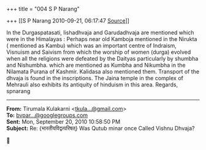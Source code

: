 +++
title = "004 S P Narang"

+++
[[S P Narang	2010-09-21, 06:17:47 [Source](https://groups.google.com/g/bvparishat/c/YPWE6m0P3_U)]]



In the Durgaspatasati, Iishadhvaja and Garudadhvaja are mentioned which were in the Himalayas : Perhaps near old Kamboja mentioned in the Nirukta ( mentioned as Kambu) which was an important centre of Indraism, Visnuism and Saivism from which the worship of women (durga) evolved when all the religions were defeated by the Daityas particularly by shumbha and Nishumbha. which are mentioned as Kumbha and Nikumbha in the Nilamata Purana of Kashmir. Kalidasa also mentioned them. Transport of the dhvaja is found in the inscriptions. The Jaina temple in the complex of Mehrauli also exhibits its antiquity of hinduism in this area. Regards, spnarang  

  

------------------------------------------------------------------------

**From:** Tirumala Kulakarni \<[tkula...@gmail.com]()\>  
**To:** [bvpar...@googlegroups.com]()  
**Sent:** Mon, September 20, 2010 10:58:50 PM  
**Subject:** Re: {भारतीयविद्वत्परिषत्} Was Qutub minar once Called Vishnu Dhvaja?  



